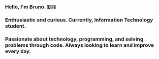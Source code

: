### Hello, I'm Bruno. 🇧🇷
### Enthusiastic and curious. Currently, Information Technology student. 
### Passionate about technology, programming, and solving problems through code. Always looking to learn and improve every day. 
